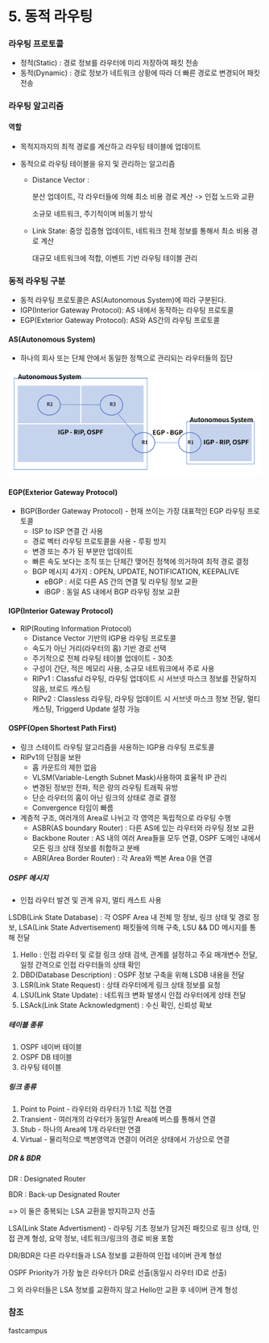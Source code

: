 # 5. 동적 라우팅



### 라우팅 프로토콜

- 정적(Static) : 경로 정보를 라우터에 미리 저장하여 패킷 전송
- 동적(Dynamic) : 경로 정보가 네트워크 상황에 따라 더 빠른 경로로 변경되어 패킷 전송



### 라우팅 알고리즘

#### 역할

- 목적지까지의 최적 경로를 계산하고 라우팅 테이블에 업데이트

- 동적으로 라우팅 테이블을 유지 및 관리하는 알고리즘

  - Distance Vector : 

    분산 업데이트, 각 라우터들에 의해 최소 비용 경로 계산 -> 인접 노드와 교환

    소규모 네트워크, 주기적이며 비동기 방식

  - Link State: 중앙 집중형 업데이트, 네트워크 전체 정보를 통해서 최소 비용 경로 계산

    대규모 네트워크에 적합, 이벤트 기반 라우팅 테이블 관리



### 동적 라우팅 구분

- 동적 라우팅 프로토콜은 AS(Autonomous System)에 따라 구분된다.
- IGP(Interior Gateway Protocol): AS 내에서 동작하는 라우팅 프로토콜
- EGP(Exterior Gateway Protocol): AS와 AS간의 라우팅 프로토콜

#### AS(Autonomous System)

- 하나의 회사 또는 단체 안에서 동일한 정책으로 관리되는 라우터들의 집단

![image-20210418205707869](./assets/image-20210418205707869.png)

#### EGP(Exterior Gateway Protocol)

- BGP(Border Gateway Protocol) - 현재 쓰이는 가장 대표적인 EGP 라우팅 프로토콜
  - ISP to ISP 연결 간 사용
  - 경로 벡터 라우팅 프로토콜을 사용 - 루핑 방지
  - 변경 또는 추가 된 부분만 업데이트
  - 빠른 속도 보다는 조직 또는 단체간 맺어진 정책에 의거하여 최적 경로 결정
  - BGP 메시지 4가지 : OPEN, UPDATE, NOTIFICATION, KEEPALIVE
    - eBGP : 서로 다른 AS 간의 연결 및 라우팅 정보 교환
    - iBGP : 동일 AS 내에서 BGP 라우팅 정보 교환

#### IGP(Interior Gateway Protocol)

- RIP(Routing Information Protocol)
  - Distance Vector 기반의 IGP용 라우팅 프로토콜
  - 속도가 아닌 거리(라우터의 홉) 기반 경로 선택
  - 주기적으로 전체 라우팅 테이블 업데이트 - 30초
  - 구성이 간단, 적은 메모리 사용, 소규모 네트워크에서 주로 사용
  - RIPv1 : Classful 라우팅, 라우팅 업데이트 시 서브넷 마스크 정보를 전달하지 않음, 브로드 캐스팅
  - RIPv2 : Classless 라우팅, 라우팅 업데이트 시 서브넷 마스크 정보 전달, 멀티 캐스팅, Triggerd Update 설정 가능

#### OSPF(Open Shortest Path First)

- 링크 스테이트 라우팅 알고리즘을 사용하는 IGP용 라우팅 프로토콜
- RIPv1의 단점을 보완
  - 홉 카운트의 제한 없음
  - VLSM(Variable-Length Subnet Mask)사용하여 효율적 IP 관리
  - 변경된 정보만 전파, 적은 량의 라우팅 트래픽 유방
  - 단순 라우터의 홉이 아닌 링크의 상태로 경로 결정
  - Convergence 타임이 빠름
- 계층적 구조, 여러개의 Area로 나뉘고 각 영역은 독립적으로 라우팅 수행
  - ASBR(AS boundary Router) : 다른 AS에 있는 라우터와 라우팅 정보 교환
  - Backbone Router : AS 내의 여러 Area들을 모두 연결, OSPF 도메인 내에서 모든 링크 상태 정보를 취합하고 분배
  - ABR(Area Border Router) : 각 Area와 백본 Area 0을 연결

##### OSPF 메시지

- 인접 라우터 발견 및 관계 유지, 멀티 캐스트 사용

LSDB(Link State Database) : 각 OSPF Area 내 전체 망 정보, 링크 상태 및 경로 정보, LSA(Link State Advertisement) 패킷들에 의해 구축, LSU && DD 메시지를 통해 전달

1. Hello : 인접 라우터 및 로컬 링크 상태 검색, 관계를 설정하고 주요 매개변수 전달, 일정 간격으로 인접 라우터들의 상태 확인
2. DBD(Database Description) : OSPF 정보 구축을 위해 LSDB 내용을 전달
3. LSR(Link State Request) : 상태 라우터에게 링크 상태 정보를 요청
4. LSU(Link State Update) : 네트워크 변화 발생시 인접 라우터에게 상태 전달
5. LSAck(Link State Acknowledgment) : 수신 확인, 신뢰성 확보

##### 테이블 종류

1. OSPF 네이버 테이블
2. OSPF DB 테이블
3. 라우팅 테이블

##### 링크 종류

1. Point to Point - 라우터와 라우터가 1:1로 직접 연결
2. Transient - 여러개의 라우터가 동일한 Area에 버스를 통해서 연결
3. Stub - 하나의 Area에 1개 라우터만 연결
4. Virtual - 물리적으로 백본영역과 연결이 어려운 상태에서 가상으로 연결

##### DR & BDR

DR : Designated Router

BDR : Back-up Designated Router

=> 이 둘은 중복되는 LSA 교환을 방지하고자 선출

LSA(Link State Advertisment) - 라우팅 기초 정보가 담겨진 패킷으로 링크 상태, 인접 관계 형성, 요약 정보, 네트워크/링크의 경로 비용 포함

DR/BDR은 다른 라우터들과 LSA 정보를 교환하여 인접 네이버 관계 형성

OSPF Priority가 가장 높은 라우터가 DR로 선출(동일시 라우터 ID로 선출)

그 외 라우터들은 LSA 정보를 교환하지 않고 Hello만 교환 후 네이버 관계 형성



### 참조

fastcampus